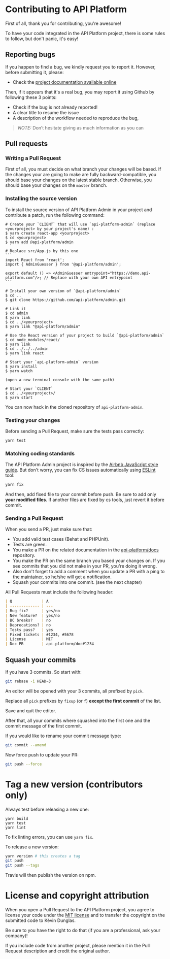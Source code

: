 # Contributing to API Platform

First of all, thank you for contributing, you're awesome!

To have your code integrated in the API Platform project, there is some rules to follow, but don't panic, it's easy!

## Reporting bugs

If you happen to find a bug, we kindly request you to report it. However, before submitting it, please:

  * Check the [project documentation available online](https://api-platform.com/docs/)

Then, if it appears that it's a real bug, you may report it using Github by following these 3 points:

  * Check if the bug is not already reported!
  * A clear title to resume the issue
  * A description of the workflow needed to reproduce the bug,

> _NOTE:_ Don’t hesitate giving as much information as you can

## Pull requests

### Writing a Pull Request

First of all, you must decide on what branch your changes will be based. If the changes your are going to make are
fully backward-compatible, you should base your changes on the latest stable branch.
Otherwise, you should base your changes on the `master` branch.

### Installing the source version

To install the source version of API Platform Admin in your project and contribute a patch, run the following command:

    # Create your `CLIENT` that will use `api-platform-admin` (replace <yourproject> by your project's name) :
    $ yarn create react-app <yourproject>
    $ cd <yourproject>
    $ yarn add @api-platform/admin

    # Replace src/App.js by this one
    ```
    import React from 'react';
    import { AdminGuesser } from '@api-platform/admin';

    export default () => <AdminGuesser entrypoint="https://demo.api-platform.com"/>; // Replace with your own API entrypoint
    ```

    # Install your own version of `@api-platform/admin`
    $ cd ..
    $ git clone https://github.com/api-platform/admin.git

    # Link it
    $ cd admin
    $ yarn link
    $ cd ../<yourproject>
    $ yarn link "@api-platform/admin"

    # Use the React version of your project to build `@api-platform/admin`
    $ cd node_modules/react/
    $ yarn link
    $ cd ../../../admin
    $ yarn link react

    # Start your `api-platform-admin` version
    $ yarn install
    $ yarn watch

    (open a new terminal console with the same path)

    # Start your `CLIENT`
    $ cd ../<yourproject>/
    $ yarn start

You can now hack in the cloned repository of `api-platform-admin`.

### Testing your changes

Before sending a Pull Request, make sure the tests pass correctly:

```bash
yarn test
```

### Matching coding standards

The API Platform Admin project is inspired by the [Airbnb JavaScript style guide](https://github.com/airbnb/javascript).
But don't worry, you can fix CS issues automatically using [ESLint](https://eslint.org/) tool:

```bash
yarn fix
```

And then, add fixed file to your commit before push.
Be sure to add only **your modified files**. If another files are fixed by cs tools, just revert it before commit.

### Sending a Pull Request

When you send a PR, just make sure that:

* You add valid test cases (Behat and PHPUnit).
* Tests are green.
* You make a PR on the related documentation in the [api-platform/docs](https://github.com/api-platform/docs) repository.
* You make the PR on the same branch you based your changes on. If you see commits
that you did not make in your PR, you're doing it wrong.
* Also don't forget to add a comment when you update a PR with a ping to [the maintainer](https://github.com/orgs/api-platform/people), so he/she will get a notification.
* Squash your commits into one commit. (see the next chapter)

All Pull Requests must include the following header:

```markdown
| Q             | A
| ------------- | ---
| Bug fix?      | yes/no
| New feature?  | yes/no
| BC breaks?    | no
| Deprecations? | no
| Tests pass?   | yes
| Fixed tickets | #1234, #5678
| License       | MIT
| Doc PR        | api-platform/doc#1234
```

## Squash your commits

If you have 3 commits. So start with:

```bash
git rebase -i HEAD~3
```

An editor will be opened with your 3 commits, all prefixed by `pick`.

Replace all `pick` prefixes by `fixup` (or `f`) **except the first commit** of the list.

Save and quit the editor.

After that, all your commits where squashed into the first one and the commit message of the first commit.

If you would like to rename your commit message type:

```bash
git commit --amend
```

Now force push to update your PR:

```bash
git push --force
```

# Tag a new version (contributors only)

Always test before releasing a new one:

```
yarn build
yarn test
yarn lint
```

To fix linting errors, you can use `yarn fix`.

To release a new version:

```bash
yarn version # this creates a tag
git push
git push --tags
```

Travis will then publish the version on npm.

# License and copyright attribution

When you open a Pull Request to the API Platform project, you agree to license your code under the [MIT license](LICENSE)
and to transfer the copyright on the submitted code to Kévin Dunglas.

Be sure to you have the right to do that (if you are a professional, ask your company)!

If you include code from another project, please mention it in the Pull Request description and credit the original author.
